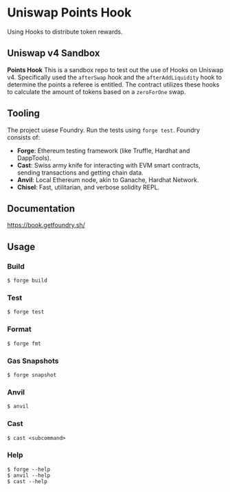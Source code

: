 # Uniswap Points Hook
Using Hooks to distribute token rewards.

## Uniswap v4 Sandbox

**Points Hook**
This is a sandbox repo to test out the use of Hooks on Uniswap v4. Specifically used the `afterSwap` hook and the `afterAddLiquidity` hook to determine the points a referee is entitled. The contract utilizes these hooks to calculate the amount of tokens based on a `zeroForOne` swap.

## Tooling

The project usese Foundry. Run the tests using `forge test`. Foundry consists of:

- **Forge**: Ethereum testing framework (like Truffle, Hardhat and DappTools).
- **Cast**: Swiss army knife for interacting with EVM smart contracts, sending transactions and getting chain data.
- **Anvil**: Local Ethereum node, akin to Ganache, Hardhat Network.
- **Chisel**: Fast, utilitarian, and verbose solidity REPL.

## Documentation

https://book.getfoundry.sh/

## Usage

### Build

```shell
$ forge build
```

### Test

```shell
$ forge test
```

### Format

```shell
$ forge fmt
```

### Gas Snapshots

```shell
$ forge snapshot
```

### Anvil

```shell
$ anvil
```

### Cast

```shell
$ cast <subcommand>
```

### Help

```shell
$ forge --help
$ anvil --help
$ cast --help
```
